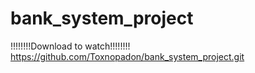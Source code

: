 ﻿# bank_system_project
!!!!!!!!Download to watch!!!!!!!!
https://github.com/Toxnopadon/bank_system_project.git
